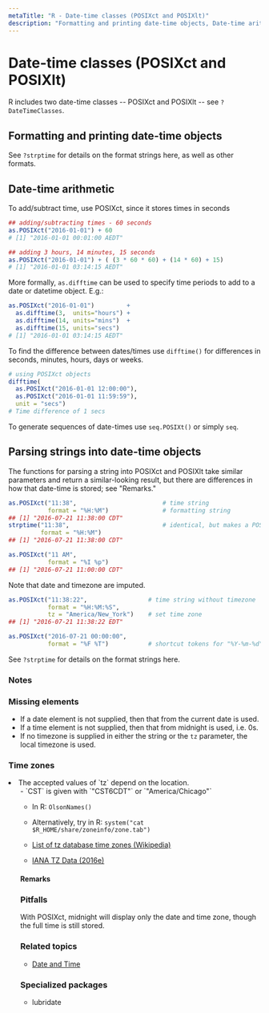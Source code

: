```yaml
---
metaTitle: "R - Date-time classes (POSIXct and POSIXlt)"
description: "Formatting and printing date-time objects, Date-time arithmetic, Parsing strings into date-time objects"
---
```


# Date-time classes (POSIXct and POSIXlt)


R includes two date-time classes -- POSIXct and POSIXlt -- see `?DateTimeClasses`.



## Formatting and printing date-time objects


See `?strptime` for details on the format strings here, as well as other formats.



## Date-time arithmetic


To add/subtract time, use POSIXct, since it stores times in seconds

```r
## adding/subtracting times - 60 seconds
as.POSIXct("2016-01-01") + 60
# [1] "2016-01-01 00:01:00 AEDT"

## adding 3 hours, 14 minutes, 15 seconds
as.POSIXct("2016-01-01") + ( (3 * 60 * 60) + (14 * 60) + 15)
# [1] "2016-01-01 03:14:15 AEDT"

```

More formally, `as.difftime` can be used to specify time periods to add to a date or datetime object. E.g.:

```r
as.POSIXct("2016-01-01")         + 
  as.difftime(3,  units="hours") +
  as.difftime(14, units="mins")  +
  as.difftime(15, units="secs")
# [1] "2016-01-01 03:14:15 AEDT"

```

To find the difference between dates/times use `difftime()` for differences in seconds, minutes, hours, days or weeks.

```r
# using POSIXct objects
difftime(
  as.POSIXct("2016-01-01 12:00:00"), 
  as.POSIXct("2016-01-01 11:59:59"), 
  unit = "secs")
# Time difference of 1 secs

```

To generate sequences of date-times use `seq.POSIXt()` or simply `seq`.



## Parsing strings into date-time objects


The functions for parsing a string into POSIXct and POSIXlt take similar parameters and return a similar-looking result, but there are differences in how that date-time is stored; see "Remarks."

```r
as.POSIXct("11:38",                        # time string
           format = "%H:%M")               # formatting string
## [1] "2016-07-21 11:38:00 CDT"           
strptime("11:38",                          # identical, but makes a POSIXlt object
         format = "%H:%M")
## [1] "2016-07-21 11:38:00 CDT"

as.POSIXct("11 AM",                   
           format = "%I %p")        
## [1] "2016-07-21 11:00:00 CDT"

```

Note that date and timezone are imputed.

```r
as.POSIXct("11:38:22",                 # time string without timezone
           format = "%H:%M:%S",   
           tz = "America/New_York")    # set time zone
## [1] "2016-07-21 11:38:22 EDT"

as.POSIXct("2016-07-21 00:00:00",
           format = "%F %T")           # shortcut tokens for "%Y-%m-%d" and "%H:%M:%S"

```

See `?strptime` for details on the format strings here.

### Notes

### Missing elements

- If a date element is not supplied, then that from the current date is used.
- If a time element is not supplied, then that from midnight is used, i.e. 0s.
- If no timezone is supplied in either the string or the `tz` parameter, the local timezone is used.

### Time zones

<li>The accepted values of `tz` depend on the location.
<ul>
- `CST` is given with `"CST6CDT"` or `"America/Chicago"`

- In R: `OlsonNames()`
- Alternatively, try in R: `system("cat $R_HOME/share/zoneinfo/zone.tab")`

- [List of tz database time zones (Wikipedia)](https://en.wikipedia.org/wiki/List_of_tz_database_time_zones)
- [IANA TZ Data (2016e)](http://www.iana.org/time-zones/repository/releases/tzdata2016e.tar.gz)



#### Remarks


### Pitfalls

With POSIXct, midnight will display only the date and time zone, though the full time is still stored.

### Related topics

- [Date and Time](http://stackoverflow.com/documentation/r/1157)

### Specialized packages

- lubridate

